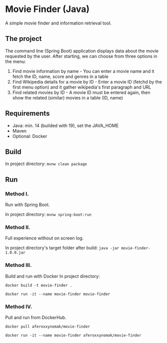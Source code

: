 # Movie Finder (Java)
A simple movie finder and information retrieval tool.

## The project
The command line (Spring Boot) application displays data about the movie requested by the user. After starting, we can choose from three options in the menu:
1. Find movie information by name - You can enter a movie name and it fetch the ID, name, score and genres in a table
2. Find Wikipedia details for a movie by ID - Enter a movie ID (fetchd by the first menu option) and it gather wikipedia's first paragraph and URL
3. Find related movies by ID - A movie ID must be entered again, then show the related (similar) movies in a table (ID, name)

## Requirements
* Java: min. 14 (builded with 19), set the JAVA_HOME
* Maven
* Optional: Docker

## Build
In project directory:
`mvnw clean package`

## Run
### Method I.
Run with Spring Boot.

In project directory:
`mvnw spring-boot:run`

### Method II.
Full experience without on screen log.

In project directory's target folder after build:
`java -jar movie-finder-1.0.0.jar`

### Method III.
Build and run with Docker
In project directory:

`docker build -t movie-finder .`

`docker run -it --name movie-finder movie-finder`

### Method IV.
Pull and run from DockerHub.

`docker pull aferoxxynomak/movie-finder`

`docker run -it --name movie-finder aferoxxynomak/movie-finder`